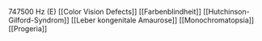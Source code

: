 747500 Hz (E)
[[Color Vision Defects]]
[[Farbenblindheit]]
[[Hutchinson-Gilford-Syndrom]]
[[Leber kongenitale Amaurose]]
[[Monochromatopsia]]
[[Progeria]]